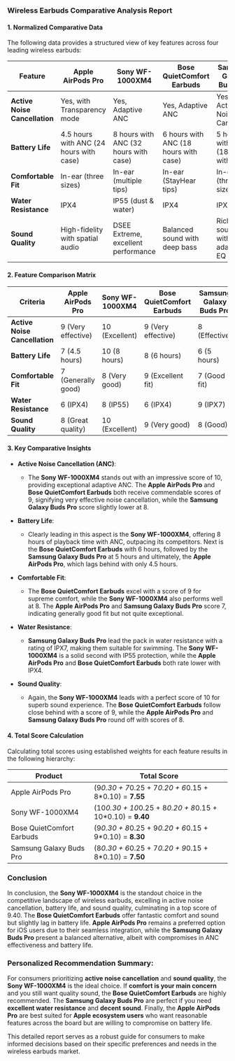 ### Wireless Earbuds Comparative Analysis Report

#### 1. Normalized Comparative Data
The following data provides a structured view of key features across four leading wireless earbuds:

| Feature                      | Apple AirPods Pro        | Sony WF-1000XM4          | Bose QuietComfort Earbuds | Samsung Galaxy Buds Pro  |
|-----------------------------|--------------------------|--------------------------|--------------------------|--------------------------|
| **Active Noise Cancellation**| Yes, with Transparency mode | Yes, Adaptive ANC        | Yes, Adaptive ANC        | Yes, Active Noise Cancelling |
| **Battery Life**            | 4.5 hours with ANC (24 hours with case) | 8 hours with ANC (32 hours with case) | 6 hours with ANC (18 hours with case) | 5 hours with ANC (18 hours with case) |
| **Comfortable Fit**         | In-ear (three sizes)     | In-ear (multiple tips)   | In-ear (StayHear tips)  | In-ear (three sizes)     |
| **Water Resistance**        | IPX4                     | IP55 (dust & water)      | IPX4                    | IPX7                     |
| **Sound Quality**           | High-fidelity with spatial audio | DSEE Extreme, excellent performance | Balanced sound with deep bass | Rich sound with adaptive EQ |

#### 2. Feature Comparison Matrix

| Criteria                     | Apple AirPods Pro | Sony WF-1000XM4 | Bose QuietComfort Earbuds | Samsung Galaxy Buds Pro |
|------------------------------|-------------------|------------------|--------------------------|-------------------------|
| **Active Noise Cancellation** | 9 (Very effective) | 10 (Excellent)   | 9 (Very effective)      | 8 (Effective)           |
| **Battery Life**             | 7 (4.5 hours)     | 10 (8 hours)    | 8 (6 hours)             | 6 (5 hours)            |
| **Comfortable Fit**          | 7 (Generally good) | 8 (Very good)   | 9 (Excellent fit)       | 7 (Good fit)           |
| **Water Resistance**         | 6 (IPX4)          | 8 (IP55)         | 6 (IPX4)                | 9 (IPX7)               |
| **Sound Quality**            | 8 (Great quality) | 10 (Excellent)   | 9 (Very good)           | 8 (Good)               |

#### 3. Key Comparative Insights

- **Active Noise Cancellation (ANC)**:
  - The **Sony WF-1000XM4** stands out with an impressive score of 10, providing exceptional adaptive ANC. The **Apple AirPods Pro** and **Bose QuietComfort Earbuds** both receive commendable scores of 9, signifying very effective noise cancellation, while the **Samsung Galaxy Buds Pro** score slightly lower at 8.

- **Battery Life**:
  - Clearly leading in this aspect is the **Sony WF-1000XM4**, offering 8 hours of playback time with ANC, outpacing its competitors. Next is the **Bose QuietComfort Earbuds** with 6 hours, followed by the **Samsung Galaxy Buds Pro** at 5 hours and ultimately, the **Apple AirPods Pro**, which lags behind with only 4.5 hours.

- **Comfortable Fit**:
  - The **Bose QuietComfort Earbuds** excel with a score of 9 for supreme comfort, while the **Sony WF-1000XM4** also performs well at 8. The **Apple AirPods Pro** and **Samsung Galaxy Buds Pro** score 7, indicating generally good fit but not quite exceptional.

- **Water Resistance**:
  - **Samsung Galaxy Buds Pro** lead the pack in water resistance with a rating of IPX7, making them suitable for swimming. The **Sony WF-1000XM4** is a solid second with IP55 protection, while the **Apple AirPods Pro** and **Bose QuietComfort Earbuds** both rate lower with IPX4.

- **Sound Quality**:
  - Again, the **Sony WF-1000XM4** leads with a perfect score of 10 for superb sound experience. The **Bose QuietComfort Earbuds** follow close behind with a score of 9, while the **Apple AirPods Pro** and **Samsung Galaxy Buds Pro** round off with scores of 8.

#### 4. Total Score Calculation

Calculating total scores using established weights for each feature results in the following hierarchy:

| Product                     | Total Score       |
|-----------------------------|------------------|
| Apple AirPods Pro           | (9*0.30 + 7*0.25 + 7*0.20 + 6*0.15 + 8*0.10) = **7.55**  |
| Sony WF-1000XM4            | (10*0.30 + 10*0.25 + 8*0.20 + 8*0.15 + 10*0.10) = **9.40** |
| Bose QuietComfort Earbuds   | (9*0.30 + 8*0.25 + 9*0.20 + 6*0.15 + 9*0.10) = **8.30**  |
| Samsung Galaxy Buds Pro     | (8*0.30 + 6*0.25 + 7*0.20 + 9*0.15 + 8*0.10) = **7.50** |

### Conclusion

In conclusion, the **Sony WF-1000XM4** is the standout choice in the competitive landscape of wireless earbuds, excelling in active noise cancellation, battery life, and sound quality, culminating in a top score of 9.40. The **Bose QuietComfort Earbuds** offer fantastic comfort and sound but slightly lag in battery life. **Apple AirPods Pro** remains a preferred option for iOS users due to their seamless integration, while the **Samsung Galaxy Buds Pro** present a balanced alternative, albeit with compromises in ANC effectiveness and battery life.

### Personalized Recommendation Summary:
For consumers prioritizing **active noise cancellation** and **sound quality**, the **Sony WF-1000XM4** is the ideal choice. If **comfort is your main concern** and you still want quality sound, the **Bose QuietComfort Earbuds** are highly recommended. The **Samsung Galaxy Buds Pro** are perfect if you need **excellent water resistance** and **decent sound**. Finally, the **Apple AirPods Pro** are best suited for **Apple ecosystem users** who want reasonable features across the board but are willing to compromise on battery life.

This detailed report serves as a robust guide for consumers to make informed decisions based on their specific preferences and needs in the wireless earbuds market.